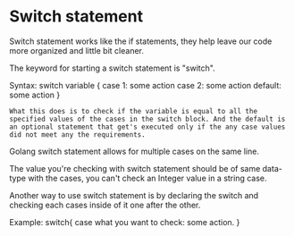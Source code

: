 # Switch statement

Switch statement works like the if statements, they help leave our code more organized and little bit cleaner.

The keyword for starting a switch statement is "switch".

Syntax:
    switch variable {
        case 1:
            some action
        case 2:
            some action
        default:
        some action
    }

    What this does is to check if the variable is equal to all the specified values of the cases in the switch block. And the default is an optional statement that get's executed only if the any case values did not meet any the requirements.

Golang switch statement allows for multiple cases on the same line.

The value you're checking with switch statement should be of same data-type with the cases, you can't check an Integer value in a string case.

Another way to use switch statement is by declaring the switch and checking each cases inside of it one after the other.

Example:
    switch{
        case what you want to check:
            some action.
    }
